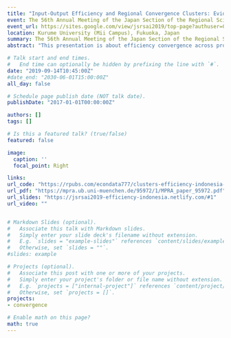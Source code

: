 ```yaml
---
title: "Input-Output Efficiency and Regional Convergence Clusters: Evidence from the Indonesian Provinces 1990-2010"
event: The 56th Annual Meeting of the Japan Section of the Regional Science Association International
event_url: https://sites.google.com/view/jsrsai2019/top-page?authuser=0
location: Kurume University (Mii Campus), Fukuoka, Japan
summary: The 56th Annual Meeting of the Japan Section of the Regional Science Association International
abstract: "This presentation is about efficiency convergence across provinces in Indonesia over the 1990-2010 period. Through the lens of both classical and distributional convergence frameworks, the dispersion dynamics of pure technical efficiency and scale efficiency are contrasted. The results suggest that—on average—there is regional convergence in both measures of efficiency. However, results from the distributional framework indicate the existence of two separate convergence clusters within the pure technical efficiency distribution. Thus, since scale efficiency is characterized by only one convergence cluster, the two clusters of pure technical efficiency appear to be driving the overall efficiency dynamics of Indonesia."

# Talk start and end times.
#   End time can optionally be hidden by prefixing the line with `#`.
date: "2019-09-14T10:45:00Z"
#date_end: "2030-06-01T15:00:00Z"
all_day: false

# Schedule page publish date (NOT talk date).
publishDate: "2017-01-01T00:00:00Z"

authors: []
tags: []

# Is this a featured talk? (true/false)
featured: false

image:
  caption: ''
  focal_point: Right

links:
url_code: "https://rpubs.com/econdata777/clusters-efficiency-indonesia-1990-2010"
url_pdf: "https://mpra.ub.uni-muenchen.de/95972/1/MPRA_paper_95972.pdf"
url_slides: "https://jsrsai2019-efficiency-indonesia.netlify.com/#1"
url_video: ""


# Markdown Slides (optional).
#   Associate this talk with Markdown slides.
#   Simply enter your slide deck's filename without extension.
#   E.g. `slides = "example-slides"` references `content/slides/example-slides.md`.
#   Otherwise, set `slides = ""`.
#slides: example

# Projects (optional).
#   Associate this post with one or more of your projects.
#   Simply enter your project's folder or file name without extension.
#   E.g. `projects = ["internal-project"]` references `content/project/deep-learning/index.md`.
#   Otherwise, set `projects = []`.
projects:
- convergence

# Enable math on this page?
math: true
---
```

